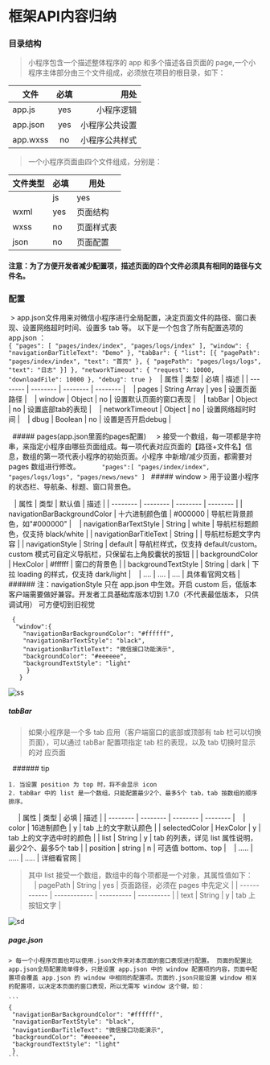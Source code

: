 # 框架API内容归纳

 ### 目录结构 
 
  > 小程序包含一个描述整体程序的 app 和多个描述各自页面的 page,一个小程序主体部分由三个文件组成，必须放在项目的根目录，如下：
  
  | 文件 | 必填 | 用处 |
  | ------------- |:-------------:| -----:|
  | app.js | yes | 小程序逻辑 |
  | app.json | yes | 小程序公共设置 |
  | app.wxss | no | 小程序公共样式 |

  > 一个小程序页面由四个文件组成，分别是：
  
  | 文件类型 | 必填 | 用处 |
  | ------ | ------ | ------ |
  | js | yes | 页面逻辑 |
  | wxml | yes | 页面结构 |
  | wxss | no | 页面样式表 |
  | json | no | 页面配置 |
  #### 注意：为了方便开发者减少配置项，描述页面的四个文件必须具有相同的路径与文件名。

 ### 配置
  > app.json文件用来对微信小程序进行全局配置，决定页面文件的路径、窗口表现、设置网络超时时间、设置多 tab 等。
    以下是一个包含了所有配置选项的 app.json ：
    
    ```
    {
      "pages": [
        "pages/index/index",
        "pages/logs/index"
      ],
      "window": {
        "navigationBarTitleText": "Demo"
      },
      "tabBar": {
        "list": [{
          "pagePath": "pages/index/index",
          "text": "首页"
        }, {
          "pagePath": "pages/logs/logs",
          "text": "日志"
        }]
      },
      "networkTimeout": {
        "request": 10000,
        "downloadFile": 10000
      },
      "debug": true
    }
    ```
    | 属性 | 类型 | 必填 | 描述 |
    | -------- | -------- | -------- | -------- |
    | pages | String Array | yes | 设置页面路径 |
    | window | Object | no | 设置默认页面的窗口表现 |
    | tabBar | Object | no | 设置底部tab的表现 |
    | networkTimeout | Object | no | 设置网络超时时间 |
    | dbug | Boolean | no | 设置是否开启debug |
      
   ##### pages(app.json里面的pages配置)
     > 接受一个数组，每一项都是字符串，来指定小程序由哪些页面组成。每一项代表对应页面的【路径+文件名】信息，数组的第一项代表小程序的初始页面。小程序        中新增/减少页面，都需要对 pages 数组进行修改。
      
     ```
     "pages":[
        "pages/index/index",
        "pages/logs/logs",
        "pages/news/news"
        ]
     ```
   ##### window
    > 用于设置小程序的状态栏、导航条、标题、窗口背景色。
    
    | 属性 | 类型 | 默认值 | 描述 |
    | -------- | -------- | -------- | -------- |
    | navigationBarBackgroundColor | 十六进制颜色值 | #000000 | 导航栏背景颜色，如"#000000" |
    | navigationBarTextStyle | String | white | 导航栏标题颜色，仅支持 black/white |
    | navigationBarTitleText | String |  | 	导航栏标题文字内容 |
    | navigationStyle | String | default | 导航栏样式，仅支持 default/custom。custom 模式可自定义导航栏，只保留右上角胶囊状的按钮 |
    | backgroundColor | HexColor | #ffffff | 窗口的背景色 |
    | backgroundTextStyle | String | dark | 下拉 loading 的样式，仅支持 dark/light |
    | .... | ....  | .... | 具体看官网文档 |
   ###### 注：navigationStyle 只在 app.json 中生效。开启 custom 后，低版本客户端需要做好兼容。开发者工具基础库版本切到 1.7.0（不代表最低版本，    只供调试用） 可方便切到旧视觉
   
   ```
    {
     "window":{
       "navigationBarBackgroundColor": "#ffffff",
       "navigationBarTextStyle": "black",
       "navigationBarTitleText": "微信接口功能演示",
       "backgroundColor": "#eeeeee",
       "backgroundTextStyle": "light"
        }
      }
   ```
   
   ![ss](https://mp.weixin.qq.com/debug/wxadoc/dev/image/config.jpg?t=2018516)
   
  ##### tabBar
  
   > 如果小程序是一个多 tab 应用（客户端窗口的底部或顶部有 tab 栏可以切换页面），可以通过 tabBar 配置项指定 tab 栏的表现，以及 tab 切换时显示的对      应页面
   
   ###### tip 
   
    1. 当设置 position 为 top 时，将不会显示 icon
    2. tabBar 中的 list 是一个数组，只能配置最少2个、最多5个 tab，tab 按数组的顺序排序。
   
    | 属性 | 类型 | 必填 | 描述 |
    | -------- | -------- | -------- | -------- |
    | color | 16进制颜色 | y | tab 上的文字默认颜色 |
    | selectedColor | HexColor | y | tab 上的文字选中时的颜色 |
    | list | String | y | tab 的列表，详见 list 属性说明，最少2个、最多5个 tab |
    | position | string | n | 可选值 bottom、top |
    | ..... | ..... | ..... | 详细看官网 |
    
   > 其中 list 接受一个数组，数组中的每个项都是一个对象，其属性值如下：  
    | pagePath | String | yes | 页面路径，必须在 pages 中先定义 |
    | ------------ | ------------ | ---------- | ---------- |
    | text | String | y | tab 上按钮文字 |
    
   ![sd](https://mp.weixin.qq.com/debug/wxadoc/dev/image/tabbar.png?t=2018516) 
    
   ##### page.json
    > 每一个小程序页面也可以使用.json文件来对本页面的窗口表现进行配置。 页面的配置比app.json全局配置简单得多，只是设置 app.json 中的 window 配置项的内容，页面中配置项会覆盖 app.json 的 window 中相同的配置项。页面的.json只能设置 window 相关的配置项，以决定本页面的窗口表现，所以无需写 window 这个键，如：
    
    ```
    {
     "navigationBarBackgroundColor": "#ffffff",
     "navigationBarTextStyle": "black",
     "navigationBarTitleText": "微信接口功能演示",
     "backgroundColor": "#eeeeee",
     "backgroundTextStyle": "light"
     }
    ```
    
    
    
    
    
    
    
    
    
    
    
    
    
    
    
    
    
    
    
  
